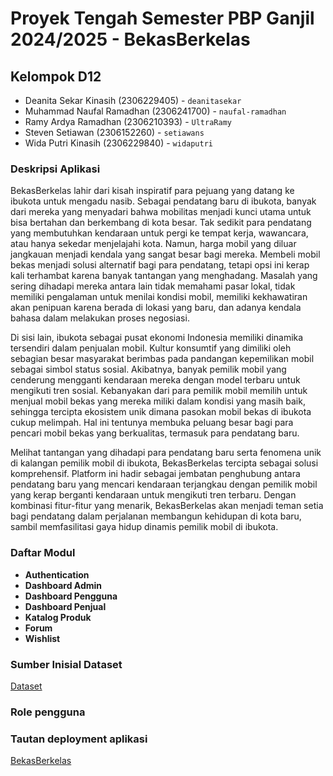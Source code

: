 # Proyek Tengah Semester PBP Ganjil 2024/2025 - BekasBerkelas

## Kelompok D12
- Deanita Sekar Kinasih (2306229405) - `deanitasekar`
- Muhammad Naufal Ramadhan (2306241700) - `naufal-ramadhan`
- Ramy Ardya Ramadhan (2306210393) - `UltraRamy`
- Steven Setiawan (2306152260) - `setiawans`
- Wida Putri Kinasih (2306229840) - `widaputri`

### Deskripsi Aplikasi
BekasBerkelas lahir dari kisah inspiratif para pejuang yang datang ke ibukota untuk mengadu nasib. Sebagai pendatang baru di ibukota, banyak dari mereka yang menyadari bahwa mobilitas menjadi kunci utama untuk bisa bertahan dan berkembang di kota besar. Tak sedikit para pendatang yang membutuhkan kendaraan untuk pergi ke tempat kerja, wawancara, atau hanya sekedar menjelajahi kota. Namun, harga mobil yang diluar jangkauan menjadi kendala yang sangat besar bagi mereka. Membeli mobil bekas menjadi solusi alternatif bagi para pendatang, tetapi opsi ini kerap kali terhambat karena banyak tantangan yang menghadang. Masalah yang sering dihadapi mereka antara lain tidak memahami pasar lokal, tidak memiliki pengalaman untuk menilai kondisi mobil, memiliki kekhawatiran akan penipuan karena berada di lokasi yang baru, dan adanya kendala bahasa dalam melakukan proses negosiasi. 

Di sisi lain, ibukota sebagai pusat ekonomi Indonesia memiliki dinamika tersendiri dalam penjualan mobil. Kultur konsumtif yang dimiliki oleh sebagian besar masyarakat berimbas pada pandangan kepemilikan mobil sebagai simbol status sosial. Akibatnya, banyak pemilik mobil yang cenderung mengganti kendaraan mereka dengan model terbaru untuk mengikuti tren sosial. Kebanyakan dari para pemilik mobil memilih untuk menjual mobil bekas yang mereka miliki dalam kondisi yang masih baik, sehingga tercipta ekosistem unik dimana pasokan mobil bekas di ibukota cukup melimpah. Hal ini tentunya membuka peluang besar bagi para pencari mobil bekas yang berkualitas, termasuk para pendatang baru.

Melihat tantangan yang dihadapi para pendatang baru serta fenomena unik di kalangan pemilik mobil di ibukota, BekasBerkelas tercipta sebagai solusi komprehensif. Platform ini hadir sebagai jembatan penghubung antara pendatang baru yang mencari kendaraan terjangkau dengan pemilik mobil yang kerap berganti kendaraan untuk mengikuti tren terbaru. Dengan kombinasi fitur-fitur yang menarik, BekasBerkelas akan menjadi teman setia bagi pendatang dalam perjalanan membangun kehidupan di kota baru, sambil memfasilitasi gaya hidup dinamis pemilik mobil di ibukota. 

### Daftar Modul
- **Authentication**
- **Dashboard Admin**
- **Dashboard Pengguna**
- **Dashboard Penjual**
- **Katalog Produk**
- **Forum**
- **Wishlist**

### Sumber Inisial Dataset
[Dataset](https://www.kaggle.com/datasets/indraputra21/used-car-listings-in-indonesia)

### Role pengguna


### Tautan deployment aplikasi
[BekasBerkelas](http://steven-setiawan-bekasberkelas.pbp.cs.ui.ac.id/)